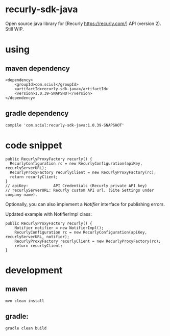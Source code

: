 recurly-sdk-java
================

Open source java library for [Recurly https://recurly.com/] API (version 2). Still WIP.

using
=====

## maven dependency

```
<dependency>
    <groupId>com.sciul</groupId>
    <artifactId>recurly-sdk-java</artifactId>
    <version>1.0.39-SNAPSHOT</version>
</dependency>
```

## gradle dependency

```
compile 'com.sciul:recurly-sdk-java:1.0.39-SNAPSHOT'
```

code snippet
============

    public RecurlyProxyFactory recurly() {
      RecurlyConfiguration rc = new RecurlyConfiguration(apiKey, recurlyServerURL);
      RecurlyProxyFactory recurlyClient = new RecurlyProxyFactory(rc);
      return recurlyClient;
    }
    // apiKey:           API Credentials (Recurly private API key)
    // recurlyServerURL: Recurly custom API url. (Site Settings under company name).

Optionally, you can also implement a *Notifier* interface for publishing errors. 

Updated example with NotifierImpl class:

```
public RecurlyProxyFactory recurly() {
    Notifier notifier = new NotifierImpl();
    RecurlyConfiguration rc = new RecurlyConfiguration(apiKey, recurlyServerURL, notifier);
    RecurlyProxyFactory recurlyClient = new RecurlyProxyFactory(rc);
    return recurlyClient;
}
```

development
===========

## maven

```
mvn clean install
```

## gradle:

```
gradle clean build
```


